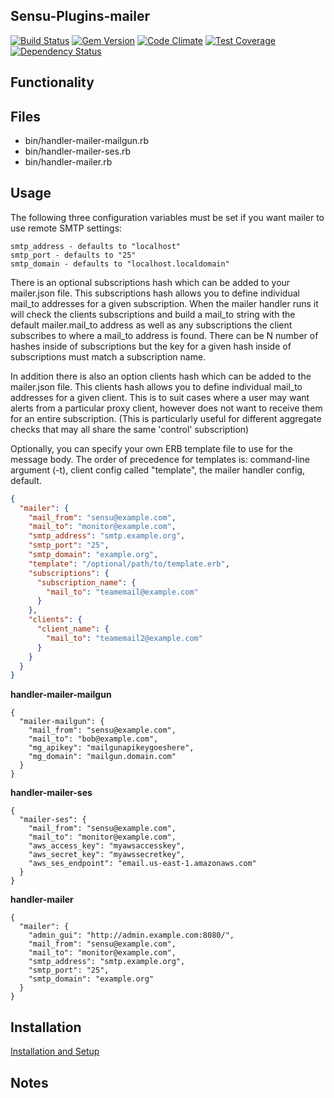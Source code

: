 ## Sensu-Plugins-mailer

[![Build Status](https://travis-ci.org/sensu-plugins/sensu-plugins-mailer.svg?branch=master)](https://travis-ci.org/sensu-plugins/sensu-plugins-mailer)
[![Gem Version](https://badge.fury.io/rb/sensu-plugins-mailer.svg)](http://badge.fury.io/rb/sensu-plugins-mailer)
[![Code Climate](https://codeclimate.com/github/sensu-plugins/sensu-plugins-mailer/badges/gpa.svg)](https://codeclimate.com/github/sensu-plugins/sensu-plugins-mailer)
[![Test Coverage](https://codeclimate.com/github/sensu-plugins/sensu-plugins-mailer/badges/coverage.svg)](https://codeclimate.com/github/sensu-plugins/sensu-plugins-mailer)
[![Dependency Status](https://gemnasium.com/sensu-plugins/sensu-plugins-mailer.svg)](https://gemnasium.com/sensu-plugins/sensu-plugins-mailer)

## Functionality

## Files
 * bin/handler-mailer-mailgun.rb
 * bin/handler-mailer-ses.rb
 * bin/handler-mailer.rb

## Usage

The following three configuration variables must be set if you want mailer to use remote SMTP settings:

    smtp_address - defaults to "localhost"
    smtp_port - defaults to "25"
    smtp_domain - defaults to "localhost.localdomain"

There is an optional subscriptions hash which can be added to your mailer.json file.  This subscriptions hash allows you to define individual mail_to addresses for a given subscription.  When the mailer handler runs it will check the clients subscriptions and build a mail_to string with the default mailer.mail_to address as well as any subscriptions the client subscribes to where a mail_to address is found.  There can be N number of hashes inside of subscriptions but the key for a given hash inside of subscriptions must match a subscription name. 

In addition there is also an option clients hash which can be added to the mailer.json file. This clients hash allows you to define individual mail_to addresses for a given client. This is to suit cases where a user may want alerts from a particular proxy client, however does not want to receive them for an entire subscription. (This is particularly useful for different aggregate checks that may all share the same 'control' subscription)

Optionally, you can specify your own ERB template file to use for the message
body.  The order of precedence for templates is: command-line argument (-t),
client config called "template", the mailer handler config, default.

```json
{
  "mailer": {
    "mail_from": "sensu@example.com",
    "mail_to": "monitor@example.com",
    "smtp_address": "smtp.example.org",
    "smtp_port": "25",
    "smtp_domain": "example.org",
    "template": "/optional/path/to/template.erb",
    "subscriptions": {
      "subscription_name": {
        "mail_to": "teamemail@example.com"
      }
    },
    "clients": {
      "client_name": {
        "mail_to": "teamemail2@example.com"
      }
    }
  }
}
```

**handler-mailer-mailgun**
```
{
  "mailer-mailgun": {
    "mail_from": "sensu@example.com",
    "mail_to": "bob@example.com",
    "mg_apikey": "mailgunapikeygoeshere",
    "mg_domain": "mailgun.domain.com"
  }
}
```

**handler-mailer-ses**
```
{
  "mailer-ses": {
    "mail_from": "sensu@example.com",
    "mail_to": "monitor@example.com",
    "aws_access_key": "myawsaccesskey",
    "aws_secret_key": "myawssecretkey",
    "aws_ses_endpoint": "email.us-east-1.amazonaws.com"
  }
}
```

**handler-mailer**
```
{
  "mailer": {
    "admin_gui": "http://admin.example.com:8080/",
    "mail_from": "sensu@example.com",
    "mail_to": "monitor@example.com",
    "smtp_address": "smtp.example.org",
    "smtp_port": "25",
    "smtp_domain": "example.org"
  }
}
```

## Installation

[Installation and Setup](http://sensu-plugins.io/docs/installation_instructions.html)

## Notes
